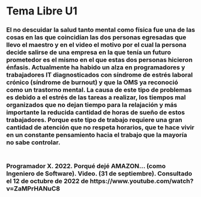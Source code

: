 # Tema Libre U1
<h3>El no descuidar la salud tanto mental como física fue una de las cosas en las que coincidían las dos personas egresadas que llevo el maestro y en el video el motivo por el cual la persona decide salirse de una empresa en la que tenía un futuro prometedor es el mismo en el que estas dos personas hicieron énfasis. Actualmente ha habido un alza en programadores y trabajadores IT diagnosticados con síndrome de estrés laboral crónico (síndrome de burnout) y que la OMS ya reconoció como un trastorno mental. La causa de este tipo de problemas es debido a el estrés de las tareas a realizar, los tiempos mal organizados que no dejan tiempo para la relajación y más importante la reducida cantidad de horas de sueño de estos trabajadores. Porque este tipo de trabajo requiere una gran cantidad de atención que no respeta horarios, que te hace vivir en un constante pensamiento hacia el trabajo que la mayoría no sabe controlar.<h3>
<br>
Programador X. 2022.  Porqué dejé AMAZON... (como Ingeniero de Software). Video. (31 de septiembre). Consultado el 12 de octubre de 2022 de https://www.youtube.com/watch?v=ZaMPrHANuC8